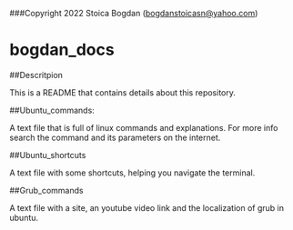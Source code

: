 ###Copyright 2022 Stoica Bogdan (bogdanstoicasn@yahoo.com)
# bogdan_docs

##Descritpion

This is a README that contains details about this repository.

##Ubuntu_commands:

A text file that is full of linux commands and explanations.
For more info search the command and its parameters on the internet.

##Ubuntu_shortcuts

A text file with some shortcuts, helping you navigate the terminal.

##Grub_commands

A text file with a site, an youtube video link and the localization of grub in ubuntu.



